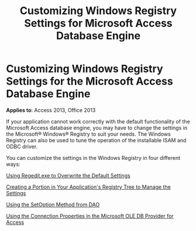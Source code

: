 ﻿---
title: Customizing Windows Registry Settings for Microsoft Access Database Engine
TOCTitle: Customizing Windows Registry Settings for the Microsoft Access Database Engine
ms:assetid: ca7e958a-ea26-d67d-45b9-10aeb1eac96b
ms:mtpsurl: https://msdn.microsoft.com/library/Ff834346(v=office.15)
ms:contentKeyID: 48547690
ms.date: 09/18/2015
mtps_version: v=office.15
f1_keywords:
- acmain11.chm1032168
f1_categories:
- Office.Version=v15
---

# Customizing Windows Registry Settings for the Microsoft Access Database Engine


**Applies to**: Access 2013, Office 2013

If your application cannot work correctly with the default functionality of the Microsoft Access database engine, you may have to change the settings in the Microsoft® Windows® Registry to suit your needs. The Windows Registry can also be used to tune the operation of the installable ISAM and ODBC driver.

You can customize the settings in the Windows Registry in four different ways:

[Using Regedit.exe to Overwrite the Default Settings](https://msdn.microsoft.com/library/ff193205\(v=office.15\))

[Creating a Portion in Your Application's Registry Tree to Manage the Settings](https://msdn.microsoft.com/library/ff836342\(v=office.15\))

[Using the SetOption Method from DAO](https://msdn.microsoft.com/library/ff194471\(v=office.15\))

[Using the Connection Properties in the Microsoft OLE DB Provider for Access](https://msdn.microsoft.com/library/ff196356\(v=office.15\))

